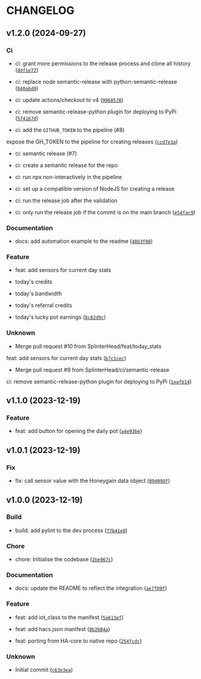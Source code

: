 # CHANGELOG

## v1.2.0 (2024-09-27)

### Ci

* ci: grant more permissions to the release process and clone all history ([`ddf1e72`](https://github.com/SplinterHead/ha-honeygain/commit/ddf1e723a7ede35c38b78d4611895e0c815efe2e))

* ci: replace node semantic-release with python-semantic-release ([`040abd9`](https://github.com/SplinterHead/ha-honeygain/commit/040abd9bcb9db13f1b6ef7c422b937a4608c7bef))

* ci: update actions/checkout to v4 ([`9960578`](https://github.com/SplinterHead/ha-honeygain/commit/9960578150ec09de5e5d04f6ee8f6aa39e3dfe62))

* ci: remove semantic-release-python plugin for deploying to PyPi ([`574167d`](https://github.com/SplinterHead/ha-honeygain/commit/574167d1b5a7abd30557f65f2e420bdb3447952f))

* ci: add the `GITHUB_TOKEN` to the pipeline (#8)

expose the GH_TOKEN to the pipeline for creating releases ([`ccd7e3a`](https://github.com/SplinterHead/ha-honeygain/commit/ccd7e3aa45c399510692120f58b72f93192642d4))

* ci: semantic release (#7)

* ci: create a semantic release for the repo
* ci: run npx non-interactively in the pipeline
* ci: set up a compatible version of NodeJS for creating a release
* ci: run the release job after the validation
* ci: only run the release job if the commit is on the main branch ([`e54fac9`](https://github.com/SplinterHead/ha-honeygain/commit/e54fac923cbe4e31e180cb341738ee95c8faef75))

### Documentation

* docs: add automation example to the readme ([`48b3f08`](https://github.com/SplinterHead/ha-honeygain/commit/48b3f081481f623a8e24a76461dccd10782bf906))

### Feature

* feat: add sensors for current day stats

* today&#39;s credits
* today&#39;s bandwidth
* today&#39;s referral credits
* today&#39;s lucky pot earnings ([`8c82d9c`](https://github.com/SplinterHead/ha-honeygain/commit/8c82d9cfa083eae61a24c0c8ddf5a9e5f1b9da2c))

### Unknown

* Merge pull request #10 from SplinterHead/feat/today_stats

feat: add sensors for current day stats ([`b7c1cec`](https://github.com/SplinterHead/ha-honeygain/commit/b7c1cec29c8a0debe46d6e3c58f84b94eb812042))

* Merge pull request #9 from SplinterHead/ci/semantic-release

ci: remove semantic-release-python plugin for deploying to PyPi ([`1eafb14`](https://github.com/SplinterHead/ha-honeygain/commit/1eafb14a2589b40cec933bf749625f2f8f4c186a))

## v1.1.0 (2023-12-19)

### Feature

* feat: add button for opening the daily pot ([`a4e93be`](https://github.com/SplinterHead/ha-honeygain/commit/a4e93be06dc77a3dec115eb3bd00717a21d756f7))

## v1.0.1 (2023-12-19)

### Fix

* fix: call sensor value with the Honeygain data object ([`09d098f`](https://github.com/SplinterHead/ha-honeygain/commit/09d098f0a7e080720a6a9e622d1abd790189dfac))

## v1.0.0 (2023-12-19)

### Build

* build: add pylint to the dev process ([`77b41e8`](https://github.com/SplinterHead/ha-honeygain/commit/77b41e8a1d5e57cf723cb7ef13a73840e861cf51))

### Chore

* chore: Initialise the codebase ([`2be967c`](https://github.com/SplinterHead/ha-honeygain/commit/2be967c275193abe75aec823bb3ca727ed3c650f))

### Documentation

* docs: update the README to reflect the integration ([`ae7f09f`](https://github.com/SplinterHead/ha-honeygain/commit/ae7f09ff92c279667195786b4fdda6665061a487))

### Feature

* feat: add iot_class to the manifest ([`5a613ef`](https://github.com/SplinterHead/ha-honeygain/commit/5a613efc30b7c2c932ae673c5504ae9df65824e6))

* feat: add hacs.json manifest ([`0b2604a`](https://github.com/SplinterHead/ha-honeygain/commit/0b2604afcda79d51ae5471444538e955fd719224))

* feat: porting from HA-core to native repo ([`254fcdc`](https://github.com/SplinterHead/ha-honeygain/commit/254fcdcedc007cca48c12afe668d8c76e18eed99))

### Unknown

* Initial commit ([`c63e3ea`](https://github.com/SplinterHead/ha-honeygain/commit/c63e3ea192c3b234fa754985a71645dd522702ed))
